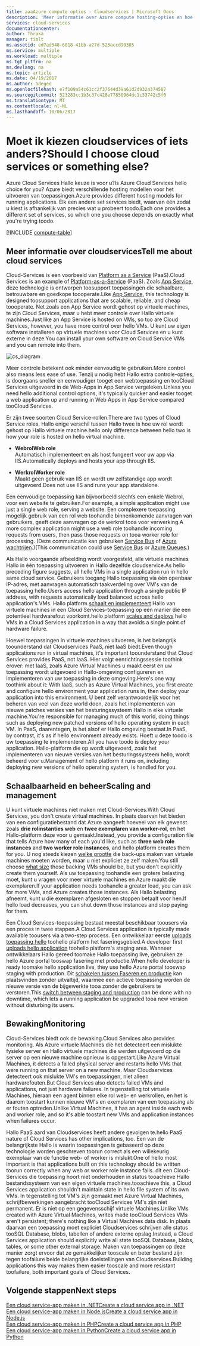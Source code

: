 ```yaml
---
title: aaaAzure compute opties - Cloudservices | Microsoft Docs
description: 'Meer informatie over Azure compute hosting-opties en hoe deze werken: App Service, Cloud Services en virtuele Machines'
services: cloud-services
documentationcenter: 
author: Thraka
manager: timlt
ms.assetid: ed7ad348-6018-41bb-a27d-523accd90305
ms.service: multiple
ms.workload: multiple
ms.tgt_pltfrm: na
ms.devlang: na
ms.topic: article
ms.date: 04/19/2017
ms.author: adegeo
ms.openlocfilehash: e7f109a54c61cc2f37644d39a61d2d932a374587
ms.sourcegitcommit: 523283cc1b3c37c428e77850964dc1c33742c5f0
ms.translationtype: MT
ms.contentlocale: nl-NL
ms.lasthandoff: 10/06/2017
---
```

# <a name="should-i-choose-cloud-services-or-something-else"></a><span data-ttu-id="98bce-103">Moet ik kiezen cloudservices of iets anders?</span><span class="sxs-lookup"><span data-stu-id="98bce-103">Should I choose cloud services or something else?</span></span>
<span data-ttu-id="98bce-104">Azure Cloud Services Hallo keuze is voor u?</span><span class="sxs-lookup"><span data-stu-id="98bce-104">Is Azure Cloud Services hello choice for you?</span></span> <span data-ttu-id="98bce-105">Azure biedt verschillende hosting modellen voor het uitvoeren van toepassingen.</span><span class="sxs-lookup"><span data-stu-id="98bce-105">Azure provides different hosting models for running applications.</span></span> <span data-ttu-id="98bce-106">Elk een andere set services biedt, waarvan één zodat u kiest is afhankelijk van precies wat u probeert toodo.</span><span class="sxs-lookup"><span data-stu-id="98bce-106">Each one provides a different set of services, so which one you choose depends on exactly what you're trying toodo.</span></span>

[!INCLUDE [compute-table](../../includes/compute-options-table.md)]

<a name="tellmecs"></a>

## <a name="tell-me-about-cloud-services"></a><span data-ttu-id="98bce-107">Meer informatie over cloudservices</span><span class="sxs-lookup"><span data-stu-id="98bce-107">Tell me about cloud services</span></span>
<span data-ttu-id="98bce-108">Cloud-Services is een voorbeeld van [Platform as a Service](https://azure.microsoft.com/overview/what-is-paas/) (PaaS).</span><span class="sxs-lookup"><span data-stu-id="98bce-108">Cloud Services is an example of [Platform-as-a-Service](https://azure.microsoft.com/overview/what-is-paas/) (PaaS).</span></span> <span data-ttu-id="98bce-109">Zoals [App Service](../app-service-web/app-service-web-overview.md), deze technologie is ontworpen toosupport toepassingen die schaalbare, betrouwbare en goedkope toooperate.</span><span class="sxs-lookup"><span data-stu-id="98bce-109">Like [App Service](../app-service-web/app-service-web-overview.md), this technology is designed toosupport applications that are scalable, reliable, and cheap toooperate.</span></span> <span data-ttu-id="98bce-110">Net zoals een App Service wordt gehost op virtuele machines, te zijn Cloud Services, maar u hebt meer controle over Hallo virtuele machines.</span><span class="sxs-lookup"><span data-stu-id="98bce-110">Just like an App Service is hosted on VMs, so too are Cloud Services, however, you have more control over hello VMs.</span></span> <span data-ttu-id="98bce-111">U kunt uw eigen software installeren op virtuele machines voor Cloud Services en u kunt externe in deze.</span><span class="sxs-lookup"><span data-stu-id="98bce-111">You can install your own software on Cloud Service VMs and you can remote into them.</span></span>

![cs_diagram](./media/cloud-services-choose-me/diagram.png)

<span data-ttu-id="98bce-113">Meer controle betekent ook minder eenvoudig te gebruiken.</span><span class="sxs-lookup"><span data-stu-id="98bce-113">More control also means less ease of use.</span></span> <span data-ttu-id="98bce-114">Tenzij u nodig hebt Hallo extra controle-opties, is doorgaans sneller en eenvoudiger tooget een webtoepassing en tooCloud Services uitgevoerd in de Web-Apps in App Service vergeleken.</span><span class="sxs-lookup"><span data-stu-id="98bce-114">Unless you need hello additional control options, it's typically quicker and easier tooget a web application up and running in Web Apps in App Service compared tooCloud Services.</span></span>

<span data-ttu-id="98bce-115">Er zijn twee soorten Cloud Service-rollen.</span><span class="sxs-lookup"><span data-stu-id="98bce-115">There are two types of Cloud Service roles.</span></span> <span data-ttu-id="98bce-116">Hallo enige verschil tussen Hallo twee is hoe uw rol wordt gehost op Hallo virtuele machine.</span><span class="sxs-lookup"><span data-stu-id="98bce-116">hello only difference between hello two is how your role is hosted on hello virtual machine.</span></span>

* <span data-ttu-id="98bce-117">**Webrol**</span><span class="sxs-lookup"><span data-stu-id="98bce-117">**Web role**</span></span>  
<span data-ttu-id="98bce-118">Automatisch implementeert en als host fungeert voor uw app via IIS.</span><span class="sxs-lookup"><span data-stu-id="98bce-118">Automatically deploys and hosts your app through IIS.</span></span>

* <span data-ttu-id="98bce-119">**Werkrol**</span><span class="sxs-lookup"><span data-stu-id="98bce-119">**Worker role**</span></span>  
<span data-ttu-id="98bce-120">Maakt geen gebruik van IIS en wordt uw zelfstandige app wordt uitgevoerd.</span><span class="sxs-lookup"><span data-stu-id="98bce-120">Does not use IIS and runs your app standalone.</span></span>

<span data-ttu-id="98bce-121">Een eenvoudige toepassing kan bijvoorbeeld slechts een enkele Webrol, voor een website te gebruiken.</span><span class="sxs-lookup"><span data-stu-id="98bce-121">For example, a simple application might use just a single web role, serving a website.</span></span> <span data-ttu-id="98bce-122">Een complexere toepassing mogelijk gebruik van een rol web toohandle binnenkomende aanvragen van gebruikers, geeft deze aanvragen op de werkrol tooa voor verwerking.</span><span class="sxs-lookup"><span data-stu-id="98bce-122">A more complex application might use a web role toohandle incoming requests from users, then pass those requests on tooa worker role for processing.</span></span> <span data-ttu-id="98bce-123">(Deze communicatie kan gebruiken [Service Bus](../service-bus-messaging/service-bus-fundamentals-hybrid-solutions.md) of [Azure wachtrijen](../storage/common/storage-introduction.md).)</span><span class="sxs-lookup"><span data-stu-id="98bce-123">(This communication could use [Service Bus](../service-bus-messaging/service-bus-fundamentals-hybrid-solutions.md) or [Azure Queues](../storage/common/storage-introduction.md).)</span></span>

<span data-ttu-id="98bce-124">Als Hallo voorgaande afbeelding wordt voorgesteld, alle virtuele machines Hallo in één toepassing uitvoeren in Hallo dezelfde cloudservice.</span><span class="sxs-lookup"><span data-stu-id="98bce-124">As hello preceding figure suggests, all hello VMs in a single application run in hello same cloud service.</span></span> <span data-ttu-id="98bce-125">Gebruikers toegang Hallo toepassing via één openbaar IP-adres, met aanvragen automatisch taakverdeling over VM's van de toepassing hello.</span><span class="sxs-lookup"><span data-stu-id="98bce-125">Users access hello application through a single public IP address, with requests automatically load balanced across hello application's VMs.</span></span> <span data-ttu-id="98bce-126">Hallo platform [schaalt en implementeert](cloud-services-how-to-scale.md) Hallo van virtuele machines in een Cloud Services-toepassing op een manier die een potentieel hardwarefout voorkomt.</span><span class="sxs-lookup"><span data-stu-id="98bce-126">hello platform [scales and deploys](cloud-services-how-to-scale.md) hello VMs in a Cloud Services application in a way that avoids a single point of hardware failure.</span></span>

<span data-ttu-id="98bce-127">Hoewel toepassingen in virtuele machines uitvoeren, is het belangrijk toounderstand dat Cloudservices PaaS, niet IaaS biedt.</span><span class="sxs-lookup"><span data-stu-id="98bce-127">Even though applications run in virtual machines, it's important toounderstand that Cloud Services provides PaaS, not IaaS.</span></span> <span data-ttu-id="98bce-128">Hier volgt eenrichtingssessie toothink erover: met IaaS, zoals Azure Virtual Machines u maakt eerst en uw toepassing wordt uitgevoerd in Hallo-omgeving configureren en implementeren van uw toepassing in deze omgeving.</span><span class="sxs-lookup"><span data-stu-id="98bce-128">Here's one way toothink about it: With IaaS, such as Azure Virtual Machines, you first create and configure hello environment your application runs in, then deploy your application into this environment.</span></span> <span data-ttu-id="98bce-129">U bent zelf verantwoordelijk voor het beheren van veel van deze world doen, zoals het implementeren van nieuwe patches versies van het besturingssysteem Hallo in elke virtuele machine.</span><span class="sxs-lookup"><span data-stu-id="98bce-129">You're responsible for managing much of this world, doing things such as deploying new patched versions of hello operating system in each VM.</span></span> <span data-ttu-id="98bce-130">In PaaS, daarentegen, is het alsof er Hallo omgeving bestaat.</span><span class="sxs-lookup"><span data-stu-id="98bce-130">In PaaS, by contrast, it's as if hello environment already exists.</span></span> <span data-ttu-id="98bce-131">Hoeft u deze toodo is uw toepassing te implementeren.</span><span class="sxs-lookup"><span data-stu-id="98bce-131">All you have toodo is deploy your application.</span></span> <span data-ttu-id="98bce-132">Hallo-platform die op wordt uitgevoerd, zoals het implementeren van nieuwe versies van het besturingssysteem hello, wordt beheerd voor u.</span><span class="sxs-lookup"><span data-stu-id="98bce-132">Management of hello platform it runs on, including deploying new versions of hello operating system, is handled for you.</span></span>

## <a name="scaling-and-management"></a><span data-ttu-id="98bce-133">Schaalbaarheid en beheer</span><span class="sxs-lookup"><span data-stu-id="98bce-133">Scaling and management</span></span>
<span data-ttu-id="98bce-134">U kunt virtuele machines niet maken met Cloud-Services.</span><span class="sxs-lookup"><span data-stu-id="98bce-134">With Cloud Services, you don't create virtual machines.</span></span> <span data-ttu-id="98bce-135">In plaats daarvan het bieden van een configuratiebestand dat Azure aangeeft hoeveel van elk gewenst zoals **drie rolinstanties web** en **twee exemplaren van worker-rol**, en het Hallo-platform deze voor u gemaakt.</span><span class="sxs-lookup"><span data-stu-id="98bce-135">Instead, you provide a configuration file that tells Azure how many of each you'd like, such as **three web role instances** and **two worker role instances**, and hello platform creates them for you.</span></span>  <span data-ttu-id="98bce-136">U nog steeds kiezen [welke grootte](cloud-services-sizes-specs.md) die back-ups maken van virtuele machines moeten worden, maar u niet expliciet ze zelf maken.</span><span class="sxs-lookup"><span data-stu-id="98bce-136">You still choose [what size](cloud-services-sizes-specs.md) those backing VMs should be, but you don't explicitly create them yourself.</span></span> <span data-ttu-id="98bce-137">Als uw toepassing toohandle een grotere belasting moet, kunt u vragen voor meer virtuele machines en Azure maakt die exemplaren.</span><span class="sxs-lookup"><span data-stu-id="98bce-137">If your application needs toohandle a greater load, you can ask for more VMs, and Azure creates those instances.</span></span> <span data-ttu-id="98bce-138">Als Hallo belasting afneemt, kunt u die exemplaren afgesloten en stoppen betaalt voor hen.</span><span class="sxs-lookup"><span data-stu-id="98bce-138">If hello load decreases, you can shut down those instances and stop paying for them.</span></span>

<span data-ttu-id="98bce-139">Een Cloud Services-toepassing bestaat meestal beschikbaar toousers via een proces in twee stappen.</span><span class="sxs-lookup"><span data-stu-id="98bce-139">A Cloud Services application is typically made available toousers via a two-step process.</span></span> <span data-ttu-id="98bce-140">Een ontwikkelaar eerste [uploads toepassing hello](cloud-services-how-to-create-deploy.md) toohello platform het faseringsgebied.</span><span class="sxs-lookup"><span data-stu-id="98bce-140">A developer first [uploads hello application](cloud-services-how-to-create-deploy.md) toohello platform's staging area.</span></span> <span data-ttu-id="98bce-141">Wanneer ontwikkelaars Hallo gereed toomake Hallo toepassing live, gebruiken ze hello Azure portal tooswap fasering met productie.</span><span class="sxs-lookup"><span data-stu-id="98bce-141">When hello developer is ready toomake hello application live, they use hello Azure portal tooswap staging with production.</span></span> <span data-ttu-id="98bce-142">Dit [schakelen tussen Faseren en productie](cloud-services-nodejs-stage-application.md) kan plaatsvinden zonder uitvaltijd, waarmee een actieve toepassing worden de nieuwe versie van de bijgewerkte tooa zonder de gebruikers te verstoren.</span><span class="sxs-lookup"><span data-stu-id="98bce-142">This [switch between staging and production](cloud-services-nodejs-stage-application.md) can be done with no downtime, which lets a running application be upgraded tooa new version without disturbing its users.</span></span>

## <a name="monitoring"></a><span data-ttu-id="98bce-143">Bewaking</span><span class="sxs-lookup"><span data-stu-id="98bce-143">Monitoring</span></span>
<span data-ttu-id="98bce-144">Cloud-Services biedt ook de bewaking.</span><span class="sxs-lookup"><span data-stu-id="98bce-144">Cloud Services also provides monitoring.</span></span> <span data-ttu-id="98bce-145">Als Azure virtuele Machines die het detecteert een mislukte fysieke server en Hallo virtuele machines die werden uitgevoerd op die server op een nieuwe machine opnieuw is opgestart.</span><span class="sxs-lookup"><span data-stu-id="98bce-145">Like Azure Virtual Machines, it detects a failed physical server and restarts hello VMs that were running on that server on a new machine.</span></span> <span data-ttu-id="98bce-146">Maar Cloudservices detecteert ook mislukte VM's en toepassingen, niet alleen hardwarefouten.</span><span class="sxs-lookup"><span data-stu-id="98bce-146">But Cloud Services also detects failed VMs and applications, not just hardware failures.</span></span> <span data-ttu-id="98bce-147">In tegenstelling tot virtuele Machines, hieraan een agent binnen elke rol web- en werkrollen, en het is daarom toostart kunnen nieuwe VM's en exemplaren van een toepassing als er fouten optreden.</span><span class="sxs-lookup"><span data-stu-id="98bce-147">Unlike Virtual Machines, it has an agent inside each web and worker role, and so it's able toostart new VMs and application instances when failures occur.</span></span>

<span data-ttu-id="98bce-148">Hallo PaaS aard van Cloudservices heeft andere gevolgen te.</span><span class="sxs-lookup"><span data-stu-id="98bce-148">hello PaaS nature of Cloud Services has other implications, too.</span></span> <span data-ttu-id="98bce-149">Een van de belangrijkste Hallo is waarin toepassingen is gebaseerd op deze technologie worden geschreven toorun correct als een willekeurig exemplaar van de functie web- of worker is mislukt.</span><span class="sxs-lookup"><span data-stu-id="98bce-149">One of hello most important is that applications built on this technology should be written toorun correctly when any web or worker role instance fails.</span></span> <span data-ttu-id="98bce-150">dit een Cloud-Services die toepassing hoort niet onderhouden in status tooachieve Hallo bestandssysteem van een eigen virtuele machines.</span><span class="sxs-lookup"><span data-stu-id="98bce-150">tooachieve this, a Cloud Services application shouldn't maintain state in hello file system of its own VMs.</span></span> <span data-ttu-id="98bce-151">In tegenstelling tot VM's zijn gemaakt met Azure Virtual Machines, schrijfbewerkingen aangebracht tooCloud Services VM's zijn niet permanent. Er is niet op een gegevensschijf virtuele Machines.</span><span class="sxs-lookup"><span data-stu-id="98bce-151">Unlike VMs created with Azure Virtual Machines, writes made tooCloud Services VMs aren't persistent; there's nothing like a Virtual Machines data disk.</span></span> <span data-ttu-id="98bce-152">In plaats daarvan een toepassing moet expliciet Cloudservices schrijven alle status tooSQL Database, blobs, tabellen of andere externe opslag.</span><span class="sxs-lookup"><span data-stu-id="98bce-152">Instead, a Cloud Services application should explicitly write all state tooSQL Database, blobs, tables, or some other external storage.</span></span> <span data-ttu-id="98bce-153">Maken van toepassingen op deze manier zorgt ervoor dat ze gemakkelijker tooscale en beter bestand zijn tegen toofailure beide belangrijke doelstellingen van Cloudservices.</span><span class="sxs-lookup"><span data-stu-id="98bce-153">Building applications this way makes them easier tooscale and more resistant toofailure, both important goals of Cloud Services.</span></span>

## <a name="next-steps"></a><span data-ttu-id="98bce-154">Volgende stappen</span><span class="sxs-lookup"><span data-stu-id="98bce-154">Next steps</span></span>
[<span data-ttu-id="98bce-155">Een cloud service-app maken in .NET</span><span class="sxs-lookup"><span data-stu-id="98bce-155">Create a cloud service app in .NET</span></span>](cloud-services-dotnet-get-started.md)  
[<span data-ttu-id="98bce-156">Een cloud service-app maken in Node.js</span><span class="sxs-lookup"><span data-stu-id="98bce-156">Create a cloud service app in Node.js</span></span>](cloud-services-nodejs-develop-deploy-app.md)  
[<span data-ttu-id="98bce-157">Een cloud service-app maken in PHP</span><span class="sxs-lookup"><span data-stu-id="98bce-157">Create a cloud service app in PHP</span></span>](../cloud-services-php-create-web-role.md)  
[<span data-ttu-id="98bce-158">Een cloud service-app maken in Python</span><span class="sxs-lookup"><span data-stu-id="98bce-158">Create a cloud service app in Python</span></span>](cloud-services-python-ptvs.md)

